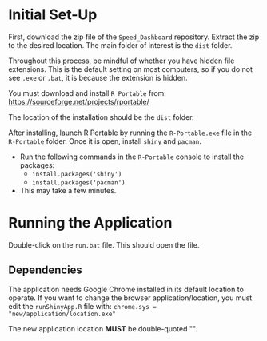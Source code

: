 # Initial Set-Up

First, download the zip file of the `Speed_Dashboard` repository.
Extract the zip to the desired location. The main folder of interest is the `dist` folder.

Throughout this process, be mindful of whether you have hidden file extensions. This is the default setting on most computers, so if you do not see `.exe` or `.bat`, it is because the extension is hidden.

You must download and install `R Portable` from:
	https://sourceforge.net/projects/rportable/

The location of the installation should be the `dist` folder. 

After installing, launch R Portable by running the `R-Portable.exe` file in the `R-Portable` folder. Once it is open, install `shiny` and `pacman`.
* Run the following commands in the `R-Portable` console to install the packages:
	* `install.packages('shiny')`
	* `install.packages('pacman')`
 * This may take a few minutes.

# Running the Application

Double-click on the `run.bat` file. This should open the file. 

## Dependencies

The application needs Google Chrome installed in its default location to operate. 
If you want to change the browser application/location, you must edit the `runShinyApp.R`
file with:
	`chrome.sys = "new/application/location.exe"`

The new application location **MUST** be double-quoted "".
